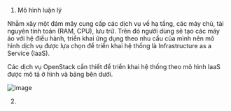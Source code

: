 1. Mô hình luận lý

  Nhằm xây một đám mây cung cấp các dịch vụ về hạ tầng, các máy chủ, tài nguyên tính toán (RAM, CPU), lưu trữ. Trên đó người dùng sẽ tạo các máy ảo với hệ điều hành, triển khai ứng dụng theo nhu cầu của mình nên mô hình dịch vụ được lựa chọn để triển khai hệ thống là Infrastructure as a Service (IaaS).
  
  Các dịch vụ OpenStack cần thiết để triển khai hệ thống theo mô hình IaaS được mô tả ở hình và bảng bên dưới.
  
  ![image](https://github.com/khoan13583/cai_dat_openstack_victoria/assets/88971108/28f391d4-a766-488d-849a-193ba0bde830)

2. 
